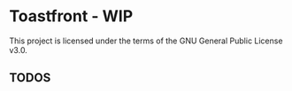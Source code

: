 # Toastfront - WIP

This project is licensed under the terms of the GNU General Public License v3.0.

## TODOS
